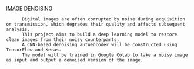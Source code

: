 IMAGE DENOISING 

          Digital images are often corrupted by noise during acquisition or transmission, which degrades their quality and affects subsequent analysis. 
          This project aims to build a deep learning model to restore clean images from their noisy counterparts. 
          A CNN-based denoising autoencoder will be constructed using TensorFlow and Keras.
          The model will be trained in Google Colab to take a noisy image as input and output a denoised version of the image.
